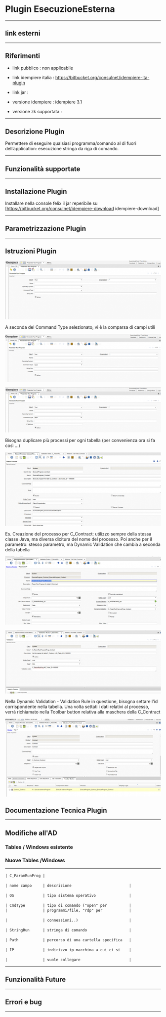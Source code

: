 # Plugin EsecuzioneEsterna

---

## link esterni

---

## Riferimenti

* link pubblico          : non applicabile

* link idempiere italia  : https://bitbucket.org/consulnet/idempiere-ita-plugin 

* link jar               : 

* versione idempiere     : idempiere 3.1

* versione zk supportata : 

---

## Descrizione Plugin

Permettere di eseguire qualsiasi programma/comando al di fuori dell’application: esecuzione stringa da riga di comando.

---

## Funzionalità supportate

---

## Installazione Plugin

Installare nella console felix il jar reperibile su [https://bitbucket.org/consulnet/idempiere-download idempiere-download]

---

## Parametrizzazione Plugin

---

## Istruzioni Plugin

![image](600px-ExecProg_Videata1.png)

A seconda del Command Type selezionato, vi è la comparsa di campi utili

![image](600px-ExecProg_Videata2.png)

![image](600px-ExecProg_Videata3.png)

Bisogna duplicare più processi per ogni tabella (per convenienza ora si fa così ...)

![image](600px-ExecProg_Videata4.png)

Es. Creazione del processo per C_Contract: utilizzo sempre della stessa classe Java, ma diversa dicitura del nome del processo.
Poi anche per il parametro: stesso parametro, ma Dynamic Validation che cambia a seconda della tabella

![image](600px-ExecProg_Videata5.png)

![image](600px-ExecProg_Videata6.png)

Nella Dynamic Validation - Validation Rule in questione, bisogna settare l'id corrispondente nella tabella. Una volta settati i dati relativi al processo, verrà richiamato nella Toolbar button relativa alla maschera della C_Contract

![image](600px-ExecProg_Videata7.png)

## Documentazione Tecnica Plugin

---

## Modifiche all'AD

### Tables / Windows esistente

### Nuove Tables /Windows

------------------
```
| C_ParamRunProg |

| nome campo     | descrizione                        	|

| OS         	 | tipo sistema operativo             	|

| CmdType    	 | tipo di comando ("open" per        	|
|            	 | programmi/file, "rdp" per          	|

|            	 | connessioni..)                     	|

| StringRun  	 | stringa di comando                 	|

| Path        	 | percorso di una cartella specifica 	|

| IP          	 | indirizzo ip macchina a cui ci si  	|

|             	 | vuole collegare                    	|
```

---

## Funzionalità Future

---

## Errori e bug

---